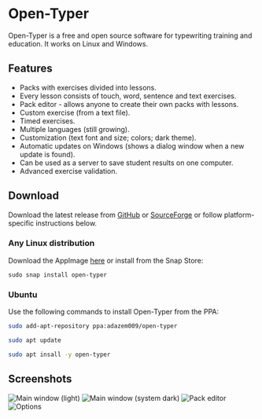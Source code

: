 # Open-Typer

Open-Typer is a free and open source software for typewriting training and education.
It works on Linux and Windows.

## Features
* Packs with exercises divided into lessons.
* Every lesson consists of touch, word, sentence and text exercises.
* Pack editor - allows anyone to create their own packs with lessons.
* Custom exercise (from a text file).
* Timed exercises.
* Multiple languages (still growing).
* Customization (text font and size; colors; dark theme).
* Automatic updates on Windows (shows a dialog window when a new update is found).
* Can be used as a server to save student results on one computer.
* Advanced exercise validation.

## Download
Download the latest release from [GitHub](https://github.com/Open-Typer/Open-Typer/releases/latest) or [SourceForge](https://sourceforge.net/projects/open-typer/) or follow platform-specific instructions below.
### Any Linux distribution
Download the AppImage [here](https://github.com/Open-Typer/Open-Typer/releases/latest/download/Open-Typer-x86_64.AppImage) or install from the Snap Store:

`sudo snap install open-typer`
### Ubuntu
Use the following commands to install Open-Typer from the PPA:

```bash
sudo add-apt-repository ppa:adazem009/open-typer

sudo apt update

sudo apt insall -y open-typer
```

## Screenshots
![Main window (light)](main/main_window_light.png)
![Main window (system dark)](main/main_window_system_dark.png)
![Pack editor](main/pack_editor_system_dark.png)
![Options](optionsWindow.png)

